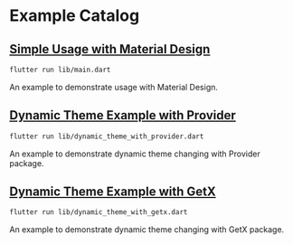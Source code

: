 # Example Catalog

## [Simple Usage with Material Design](./lib/main.dart)

```bash
flutter run lib/main.dart
```

An example to demonstrate usage with Material Design.

## [Dynamic Theme Example with Provider](./lib/dynamic_theme_with_provider.dart)

```bash
flutter run lib/dynamic_theme_with_provider.dart
```

An example to demonstrate dynamic theme changing with Provider package.

## [Dynamic Theme Example with GetX](./lib/dynamic_theme_with_getx.dart)

```bash
flutter run lib/dynamic_theme_with_getx.dart
```

An example to demonstrate dynamic theme changing with GetX package.
